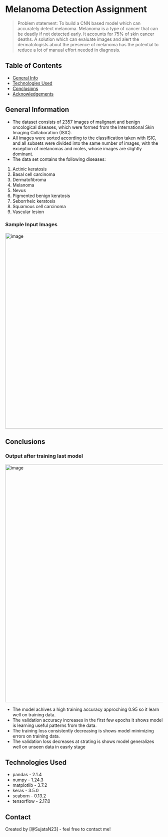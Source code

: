 # Melanoma Detection Assignment
> Problem statement: To build a CNN based model which can accurately detect melanoma. Melanoma is a type of cancer that can be deadly if not detected early. It accounts for 75% of skin cancer deaths. A solution which can evaluate images and alert the dermatologists about the presence of melanoma has the potential to reduce a lot of manual effort needed in diagnosis.


## Table of Contents
* [General Info](#general-information)
* [Technologies Used](#technologies-used)
* [Conclusions](#conclusions)
* [Acknowledgements](#acknowledgements)

<!-- You can include any other section that is pertinent to your problem -->

## General Information
- The dataset consists of 2357 images of malignant and benign oncological diseases, which were formed from the International Skin Imaging Collaboration (ISIC).
- All images were sorted according to the classification taken with ISIC, and all subsets were divided into the same number of images, with the exception of melanomas and moles, whose images are slightly dominant.
- The data set contains the following diseases:
1. Actinic keratosis
2. Basal cell carcinoma
3. Dermatofibroma
4. Melanoma
5. Nevus
6. Pigmented benign keratosis
7. Seborrheic keratosis
8. Squamous cell carcinoma
9. Vascular lesion
### Sample Input Images
<img width="623" alt="image" src="https://github.com/user-attachments/assets/44e0a55b-2a01-4d39-a6e7-d01e631573d8">

<!-- You don't have to answer all the questions - just the ones relevant to your project. -->

## Conclusions

### Output after training last model
<img width="757" alt="image" src="https://github.com/user-attachments/assets/a2daeec0-c0cb-4d5c-b391-c20e39926843">


- The model achives a high training accuracy approching 0.95 so it learn well on training data.
- The validation accuracy increases in the first few epochs it shows model is learning useful patterns from the data.
- The training loss consistently decreasing is shows model minimizing errors on training data.
- The validation loss decreases at strating is shows model generalizes well on unseen data in easrly stage

<!-- You don't have to answer all the questions - just the ones relevant to your project. -->


## Technologies Used
- pandas - 2.1.4
- numpy - 1.24.3
- matplotlib - 3.7.2
- keras - 3.5.0
- seaborn - 0.13.2
- tensorflow - 2.17.0

<!-- As the libraries versions keep on changing, it is recommended to mention the version of library used in this project -->

## Contact
Created by [@SujataN23] - feel free to contact me!


<!-- Optional -->
<!-- ## License -->
<!-- This project is open source and available under the [... License](). -->

<!-- You don't have to include all sections - just the one's relevant to your project -->
